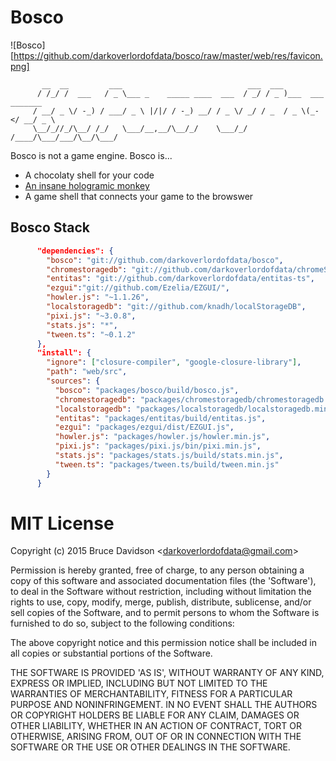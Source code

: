 # Bosco 

![Bosco] [https://github.com/darkoverlordofdata/bosco/raw/master/web/res/favicon.png] 


           __  __         ___                            ___  ___
          / /_/ /  ___   / _ \___ _    _____ ____  ___  / _/ / _ )___  ___ _______
         / __/ _ \/ -_) / ___/ _ \ |/|/ / -_) __/ / _ \/ _/ / _  / _ \(_-</ __/ _ \
         \__/_//_/\__/ /_/   \___/__,__/\__/_/    \___/_/  /____/\___/___/\__/\___/

Bosco is not a game engine.
Bosco is...
* A chocolaty shell for your code
* [An insane hologramic monkey](http://bosco.darkoverlordofdata.com/)
* A game shell that connects your game to the browswer


## Bosco Stack

```json
      "dependencies": {
        "bosco": "git://github.com/darkoverlordofdata/bosco",
        "chromestoragedb": "git://github.com/darkoverlordofdata/chromeStorageDB",
        "entitas": "git://github.com/darkoverlordofdata/entitas-ts",
        "ezgui":"git://github.com/Ezelia/EZGUI/",
        "howler.js": "~1.1.26",
        "localstoragedb": "git://github.com/knadh/localStorageDB",
        "pixi.js": "~3.0.8",
        "stats.js": "*",
        "tween.ts": "~0.1.2"
      },
      "install": {
        "ignore": ["closure-compiler", "google-closure-library"],
        "path": "web/src",
        "sources": {
          "bosco": "packages/bosco/build/bosco.js",
          "chromestoragedb": "packages/chromestoragedb/chromestoragedb.js",
          "localstoragedb": "packages/localstoragedb/localstoragedb.min.js",
          "entitas": "packages/entitas/build/entitas.js",
          "ezgui": "packages/ezgui/dist/EZGUI.js",
          "howler.js": "packages/howler.js/howler.min.js",
          "pixi.js": "packages/pixi.js/bin/pixi.min.js",
          "stats.js": "packages/stats.js/build/stats.min.js",
          "tween.ts": "packages/tween.ts/build/tween.min.js"
        }
      }
```

# MIT License

Copyright (c) 2015 Bruce Davidson &lt;darkoverlordofdata@gmail.com&gt;

Permission is hereby granted, free of charge, to any person obtaining
a copy of this software and associated documentation files (the
'Software'), to deal in the Software without restriction, including
without limitation the rights to use, copy, modify, merge, publish,
distribute, sublicense, and/or sell copies of the Software, and to
permit persons to whom the Software is furnished to do so, subject to
the following conditions:

The above copyright notice and this permission notice shall be
included in all copies or substantial portions of the Software.

THE SOFTWARE IS PROVIDED 'AS IS', WITHOUT WARRANTY OF ANY KIND,
EXPRESS OR IMPLIED, INCLUDING BUT NOT LIMITED TO THE WARRANTIES OF
MERCHANTABILITY, FITNESS FOR A PARTICULAR PURPOSE AND NONINFRINGEMENT.
IN NO EVENT SHALL THE AUTHORS OR COPYRIGHT HOLDERS BE LIABLE FOR ANY
CLAIM, DAMAGES OR OTHER LIABILITY, WHETHER IN AN ACTION OF CONTRACT,
TORT OR OTHERWISE, ARISING FROM, OUT OF OR IN CONNECTION WITH THE
SOFTWARE OR THE USE OR OTHER DEALINGS IN THE SOFTWARE.
